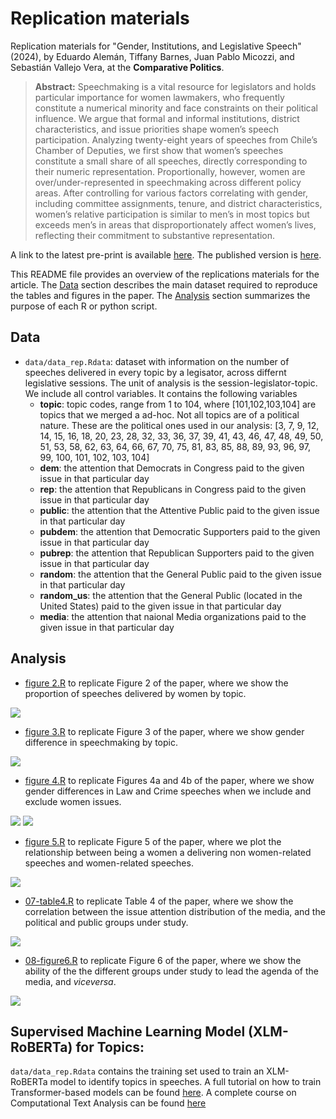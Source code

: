 # Replication materials

Replication materials for "Gender, Institutions, and Legislative Speech" (2024), by Eduardo Alemán, Tiffany Barnes, Juan Pablo Micozzi, and Sebastián Vallejo Vera, at the __Comparative Politics__.

> __Abstract:__
> Speechmaking is a vital resource for legislators and holds particular importance for women lawmakers, who frequently constitute a numerical minority and face constraints on their political influence. We argue that formal and informal institutions, district characteristics, and issue priorities shape women’s speech participation. Analyzing twenty-eight years of speeches from Chile’s Chamber of Deputies, we first show that women’s speeches constitute a small share of all speeches, directly corresponding to their numeric representation. Proportionally, however, women are over/under-represented in speechmaking across different policy areas. After controlling for various factors correlating with gender, including committee assignments, tenure, and district characteristics, women’s relative participation is similar to men’s in most topics but exceeds men’s in areas that disproportionately affect women’s lives, reflecting their commitment to substantive representation. 

A link to the latest pre-print is available [here](final_manuscript.pdf). The published version is [here](https://www.ingentaconnect.com/content/cuny/cp/pre-prints/content-jcpo23248).

This README file provides an overview of the replications materials for the article. The [Data](https://github.com/svallejovera/gender_inst_speeches#data) section describes the main dataset required to reproduce the tables and figures in the paper. The [Analysis](https://github.com/svallejovera/gender_inst_speeches#code) section summarizes the purpose of each R or python script. 

## Data
  - `data/data_rep.Rdata`: dataset with information on the number of speeches delivered in every topic by a legisator, across differnt legislative sessions. The unit of analysis is the session-legislator-topic. We include all control variables. It contains the following variables
      - **topic**: topic codes, range from 1 to 104, where [101,102,103,104] are topics that we merged a ad-hoc. Not all topics are of a political nature. These are the political ones used in our analysis: [3, 7, 9, 12, 14, 15, 16, 18, 20, 23, 28, 32, 33, 36, 37, 39, 41, 43, 46, 47, 48, 49, 50, 51, 53, 58, 62, 63, 64, 66, 67, 70, 75, 81, 83, 85, 88, 89, 93, 96, 97, 99, 100, 101, 102, 103, 104]
      - **dem**: the attention that Democrats in Congress paid to the given issue in that particular day
      - **rep**: the attention that Republicans in Congress paid to the given issue in that particular day
      - **public**: the attention that the Attentive Public paid to the given issue in that particular day      
      - **pubdem**: the attention that Democratic Supporters paid to the given issue in that particular day
      - **pubrep**: the attention that Republican Supporters paid to the given issue in that particular day      
      - **random**: the attention that the General Public paid to the given issue in that particular day
      - **random_us**: the attention that the General Public (located in the United States) paid to the given issue in that particular day            
      - **media**: the attention that naional Media organizations paid to the given issue in that particular day

## Analysis
  - [figure 2.R](https://github.com/svallejovera/gender_inst_speeches/blob/main/code/figure%202.R) to replicate Figure 2 of the paper, where we show the proportion of speeches delivered by women by topic.

<img src = "https://github.com/svallejovera/gender_inst_speeches/blob/main/figures/figure%202.jpeg">

  - [figure 3.R](https://github.com/svallejovera/gender_inst_speeches/blob/main/code/figure%203.R) to replicate Figure 3 of the paper, where we show gender difference in speechmaking by topic.

<img src = "https://github.com/svallejovera/gender_inst_speeches/blob/main/figures/figure%203.jpg">

  - [figure 4.R](https://github.com/svallejovera/gender_inst_speeches/blob/main/code/figure%204.R) to replicate Figures 4a and 4b of the paper, where we show gender differences in Law and Crime speeches when we include and exclude women issues.

<img src = "https://github.com/svallejovera/gender_inst_speeches/blob/main/figures/figure%204a.jpg">
<img src = "https://github.com/svallejovera/gender_inst_speeches/blob/main/figures/figure%204b.jpg">

  - [figure 5.R](https://github.com/svallejovera/gender_inst_speeches/blob/main/code/figure%205.R) to replicate Figure 5 of the paper, where we plot the relationship between being a women a delivering non women-related speeches and women-related speeches.

<img src = "https://github.com/svallejovera/gender_inst_speeches/blob/main/figures/figure%205.jpg">

  - [07-table4.R](https://github.com/SMAPPNYU/lead_follow_apsr/blob/master/03-analysis/07-table4.R) to replicate Table 4 of the paper, where we show the correlation between the issue attention distribution of the media, and the political and public groups under study.

<img src = "https://github.com/SMAPPNYU/lead_follow_apsr/blob/master/images/table4.png">

  - [08-figure6.R](https://github.com/SMAPPNYU/lead_follow_apsr/blob/master/03-analysis/08-figure6.R) to replicate Figure 6 of the paper, where we show the ability of the the different groups under study to lead the agenda of the media, and _viceversa_.

<img src = "https://github.com/SMAPPNYU/lead_follow_apsr/blob/master/images/figure6.png">

## Supervised Machine Learning Model (XLM-RoBERTa) for Topics:

`data/data_rep.Rdata` contains the training set used to train an XLM-RoBERTa model to identify topics in speeches. A full tutorial on how to train Transformer-based models can be found [here](https://colab.research.google.com/drive/1rWh6JVhJ4aZmdTYZUYVYo3AOGb2TOi6b?usp=sharing#scrollTo=Classification_Models). A complete course on Computational Text Analysis can be found [here](https://svallejovera.github.io/cpa_uwo/index.html)

